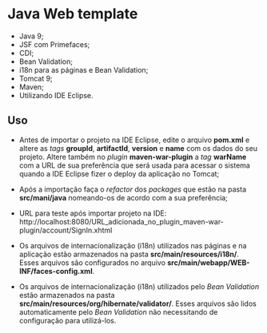 # Java Web template

- Java 9;
- JSF com Primefaces;
- CDI;
- Bean Validation;
- i18n para as páginas e Bean Validation;
- Tomcat 9;
- Maven;
- Utilizando IDE Eclipse.

## Uso

- Antes de importar o projeto na IDE Eclipse, edite o arquivo **pom.xml** e altere as *tags* **groupId**, **artifactId**, **version** e **name** com os dados do seu projeto. Altere também no *plugin* **maven-war-plugin** a *tag* **warName** com a URL de sua preferência que será usada para acessar o sistema quando a IDE Eclipse fizer o deploy da aplicação no Tomcat;

- Após a importação faça o *refactor* dos *packages* que estão na pasta **src/mani/java** nomeando-os de acordo com a sua preferência;

- URL para teste após importar projeto na IDE:
  http://localhost:8080/URL_adicionada_no_plugin_maven-war-plugin/account/SignIn.xhtml
  
- Os arquivos de internacionalização (i18n) utilizados nas páginas e na aplicação estão armazenados na pasta **src/main/resources/i18n/**. Esses arquivos são configurados no arquivo **src/main/webapp/WEB-INF/faces-config.xml**.

- Os arquivos de internacionalização (i18n) utilizados pelo *Bean Validation* estão armazenados na pasta **src/main/resources/org/hibernate/validator/**. Esses arquivos são lidos automaticamente pelo *Bean Validation* não necessitando de configuração para utilizá-los.


